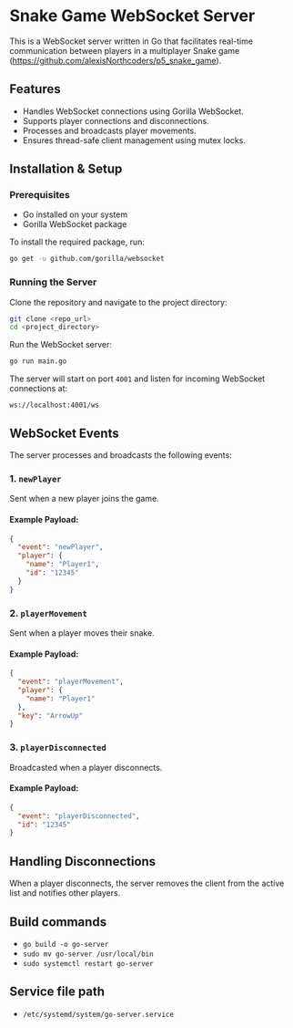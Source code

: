 # Snake Game WebSocket Server

This is a WebSocket server written in Go that facilitates real-time communication between players in a multiplayer Snake game (https://github.com/alexisNorthcoders/p5_snake_game).

## Features
- Handles WebSocket connections using Gorilla WebSocket.
- Supports player connections and disconnections.
- Processes and broadcasts player movements.
- Ensures thread-safe client management using mutex locks.

## Installation & Setup

### Prerequisites
- Go installed on your system
- Gorilla WebSocket package

To install the required package, run:
```sh
go get -u github.com/gorilla/websocket
```

### Running the Server
Clone the repository and navigate to the project directory:
```sh
git clone <repo_url>
cd <project_directory>
```

Run the WebSocket server:
```sh
go run main.go
```

The server will start on port `4001` and listen for incoming WebSocket connections at:
```
ws://localhost:4001/ws
```

## WebSocket Events
The server processes and broadcasts the following events:

### 1. `newPlayer`
Sent when a new player joins the game.
#### Example Payload:
```json
{
  "event": "newPlayer",
  "player": {
    "name": "Player1",
    "id": "12345"
  }
}
```

### 2. `playerMovement`
Sent when a player moves their snake.
#### Example Payload:
```json
{
  "event": "playerMovement",
  "player": {
    "name": "Player1"
  },
  "key": "ArrowUp"
}
```

### 3. `playerDisconnected`
Broadcasted when a player disconnects.
#### Example Payload:
```json
{
  "event": "playerDisconnected",
  "id": "12345"
}
```

## Handling Disconnections
When a player disconnects, the server removes the client from the active list and notifies other players.

## Build commands

- `go build -o go-server`
- `sudo mv go-server /usr/local/bin`
- `sudo systemctl restart go-server`

## Service file path
- `/etc/systemd/system/go-server.service`